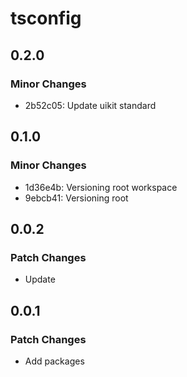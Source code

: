 # tsconfig

## 0.2.0

### Minor Changes

- 2b52c05: Update uikit standard

## 0.1.0

### Minor Changes

- 1d36e4b: Versioning root workspace
- 9ebcb41: Versioning root

## 0.0.2

### Patch Changes

- Update

## 0.0.1

### Patch Changes

- Add packages
